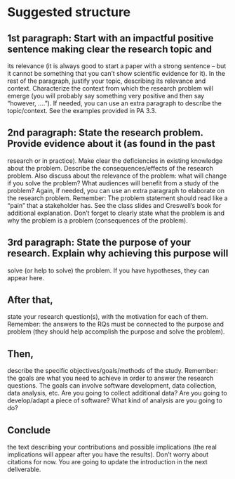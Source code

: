 # Suggested structure
## 1st paragraph: Start with an impactful positive sentence making clear the research topic and 
its relevance (it is always good to start a paper with a strong sentence – but it cannot be 
something that you can’t show scientific evidence for it). In the rest of the paragraph, justify 
your topic, describing its relevance and context. Characterize the context from which the 
research problem will emerge (you will probably say something very positive and then say 
“however, ….”). If needed, you can use an extra paragraph to describe the topic/context. See 
the examples provided in PA 3.3.
## 2nd paragraph: State the research problem. Provide evidence about it (as found in the past 
research or in practice). Make clear the deficiencies in existing knowledge about the problem. 
Describe the consequences/effects of the research problem. Also discuss about the relevance of 
the problem: what will change if you solve the problem? What audiences will benefit from a 
study of the problem? Again, if needed, you can use an extra paragraph to elaborate on the 
research problem. Remember: The problem statement should read like a “pain” that a 
stakeholder has. See the class slides and Creswell’s book for additional explanation. Don’t forget 
to clearly state what the problem is and why the problem is a problem (consequences of the 
problem).
## 3rd paragraph: State the purpose of your research. Explain why achieving this purpose will 
solve (or help to solve) the problem. If you have hypotheses, they can appear here.
## After that, 
state your research question(s), with the motivation for each of them. Remember: 
the answers to the RQs must be connected to the purpose and problem (they should help 
accomplish the purpose and solve the problem). 
## Then, 
describe the specific objectives/goals/methods of the study. Remember: the goals are 
what you need to achieve in order to answer the research questions. The goals can involve 
software development, data collection, data analysis, etc. Are you going to collect additional 
data? Are you going to develop/adapt a piece of software? What kind of analysis are you going 
to do?
## Conclude 
the text describing your contributions and possible implications (the real 
implications will appear after you have the results).
Don’t worry about citations for now. You are going to update the introduction in the next 
deliverable.
